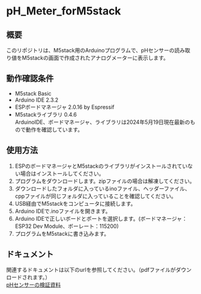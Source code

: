 # pH_Meter_forM5stack

## 概要
このリポジトリは、M5stack用のArduinoプログラムで、pHセンサーの読み取り値をM5stackの画面で作成されたアナログメーターに表示します。

## 動作確認条件
- M5stack Basic
- Arduino IDE 2.3.2
- ESPボードマネージャ 2.0.16 by Espressif
- M5stackライブラリ 0.4.6<br>
ArduinoIDE、ボードマネージャ、ライブラリは2024年5月19日現在最新のもので動作を確認しています。

## 使用方法
1. ESPのボードマネージャとM5stackのライブラリがインストールされていない場合はインストールしてください。
2. プログラムをダウンロードします。zipファイルの場合は解凍してください。
3. ダウンロードしたフォルダに入っているinoファイル、ヘッダーファイル、cppファイルが同じフォルダに入っていることを確認してください。
4. USB経由でM5stackをコンピュータに接続します。
5. Arduino IDEで.inoファイルを開きます。
6. Arduino IDEで正しいボードとポートを選択します。(ボードマネージャ：ESP32 Dev Module、ボーレート：115200)
7. プログラムをM5stackに書き込みます。

## ドキュメント
関連するドキュメントは以下のurlを参照してください。（pdfファイルがダウンロードされます。）<br>
[pHセンサーの検証資料](http://b-and-b-lab.jp/web/wp-content/uploads/2021/11/pHSns_Doc.pdf)

